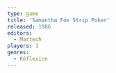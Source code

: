 ```yaml
---
type: game
title: 'Samantha Fox Strip Poker'
released: 1986
editors: 
  - Martech
players: 1
genres:
  - Réflexion
---
```

